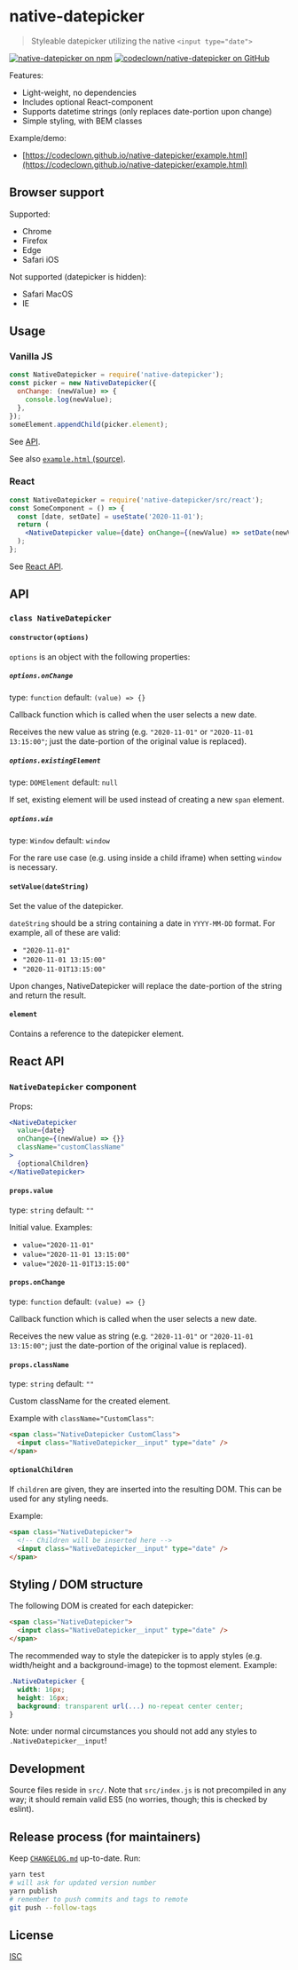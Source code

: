 # native-datepicker

> Styleable datepicker utilizing the native `<input type="date">`

[![native-datepicker on npm](https://img.shields.io/badge/npm-native--datepicker-blue)](https://www.npmjs.com/package/native-datepicker)
[![codeclown/native-datepicker on GitHub](https://img.shields.io/badge/github-codeclown%2Fnative--datepicker-lightgrey)](https://github.com/codeclown/native-datepicker)

Features:

- Light-weight, no dependencies
- Includes optional React-component
- Supports datetime strings (only replaces date-portion upon change)
- Simple styling, with BEM classes

Example/demo:

- [https://codeclown.github.io/native-datepicker/example.html](https://codeclown.github.io/native-datepicker/example.html)

## Browser support

Supported:

- Chrome
- Firefox
- Edge
- Safari iOS

Not supported (datepicker is hidden):

- Safari MacOS
- IE

## Usage

### Vanilla JS

```js
const NativeDatepicker = require('native-datepicker');
const picker = new NativeDatepicker({
  onChange: (newValue) => {
    console.log(newValue);
  },
});
someElement.appendChild(picker.element);
```

See [API](#api).

See also [`example.html` (source)](./example.html).

### React

```jsx
const NativeDatepicker = require('native-datepicker/src/react');
const SomeComponent = () => {
  const [date, setDate] = useState('2020-11-01');
  return (
    <NativeDatepicker value={date} onChange={(newValue) => setDate(newValue)} />
  );
};
```

See [React API](#react-api).

## API

### `class NativeDatepicker`

#### `constructor(options)`

`options` is an object with the following properties:

##### `options.onChange`

type: `function` default: `(value) => {}`

Callback function which is called when the user selects a new date.

Receives the new value as string (e.g. `"2020-11-01"` or `"2020-11-01 13:15:00"`; just the date-portion of the original value is replaced).

##### `options.existingElement`

type: `DOMElement` default: `null`

If set, existing element will be used instead of creating a new `span` element.

##### `options.win`

type: `Window` default: `window`

For the rare use case (e.g. using inside a child iframe) when setting `window` is necessary.

#### `setValue(dateString)`

Set the value of the datepicker.

`dateString` should be a string containing a date in `YYYY-MM-DD` format. For example, all of these are valid:

- `"2020-11-01"`
- `"2020-11-01 13:15:00"`
- `"2020-11-01T13:15:00"`

Upon changes, NativeDatepicker will replace the date-portion of the string and return the result.

#### `element`

Contains a reference to the datepicker element.

## React API

### `NativeDatepicker` component

Props:

```jsx
<NativeDatepicker
  value={date}
  onChange={(newValue) => {}}
  className="customClassName"
>
  {optionalChildren}
</NativeDatepicker>
```

#### `props.value`

type: `string` default: `""`

Initial value. Examples:

- `value="2020-11-01"`
- `value="2020-11-01 13:15:00"`
- `value="2020-11-01T13:15:00"`

#### `props.onChange`

type: `function` default: `(value) => {}`

Callback function which is called when the user selects a new date.

Receives the new value as string (e.g. `"2020-11-01"` or `"2020-11-01 13:15:00"`; just the date-portion of the original value is replaced).

#### `props.className`

type: `string` default: `""`

Custom className for the created element.

Example with `className="CustomClass"`:

```html
<span class="NativeDatepicker CustomClass">
  <input class="NativeDatepicker__input" type="date" />
</span>
```

#### `optionalChildren`

If `children` are given, they are inserted into the resulting DOM. This can be used for any styling needs.

Example:

```html
<span class="NativeDatepicker">
  <!-- Children will be inserted here -->
  <input class="NativeDatepicker__input" type="date" />
</span>
```

## Styling / DOM structure

The following DOM is created for each datepicker:

```html
<span class="NativeDatepicker">
  <input class="NativeDatepicker__input" type="date" />
</span>
```

The recommended way to style the datepicker is to apply styles (e.g. width/height and a background-image) to the topmost element. Example:

```css
.NativeDatepicker {
  width: 16px;
  height: 16px;
  background: transparent url(...) no-repeat center center;
}
```

Note: under normal circumstances you should not add any styles to `.NativeDatepicker__input`!

## Development

Source files reside in `src/`. Note that `src/index.js` is not precompiled in any way; it should remain valid ES5 (no worries, though; this is checked by eslint).

## Release process (for maintainers)

Keep [`CHANGELOG.md`](./CHANGELOG.md) up-to-date. Run:

```bash
yarn test
# will ask for updated version number
yarn publish
# remember to push commits and tags to remote
git push --follow-tags
```

## License

[ISC](./LICENSE)
